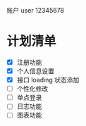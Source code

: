 账户
user
12345678

# 计划清单

- [x] 注册功能
- [x] 个人信息设置
- [x] 接口 loading 状态添加
- [ ] 个性化修改
- [ ] 单点登录
- [ ] 日志功能
- [ ] 图表功能

